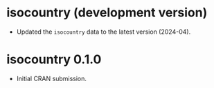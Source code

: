 # isocountry (development version)

* Updated the `isocountry` data to the latest version (2024-04).

# isocountry 0.1.0

* Initial CRAN submission.
